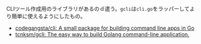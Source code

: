 CLIツール作成用のライブラリがあるのｄ遣う。`gcli`は`cli.go`をラッパーしてより簡単に使えるようにしたもの。

* [codegangsta/cli: A small package for building command line apps in Go](https://github.com/codegangsta/cli) 
* [tcnksm/gcli: The easy way to build Golang command-line application.](https://github.com/tcnksm/gcli)